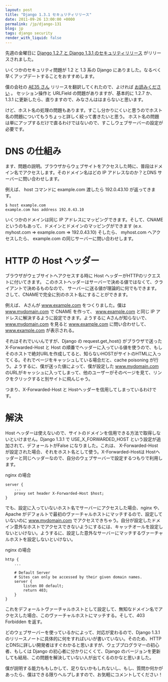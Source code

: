 ```yaml
---
layout: post
title: "Django 1.3.1 セキュリティリリース"
date: 2011-09-26 13:00:00 +0000
permalink: /jp/django-131
blog: jp
tags: django security
render_with_liquid: false
---
```


先週の金曜日に [Django 1.2.7 と Django 1.3.1
のセキュリティリリース](https://www.djangoproject.com/weblog/2011/sep/09/security-releases-issued/)
がリリースされました。

いくつかのセキュリティ問題が 1.2 と 1.3 系の Django にありました。なるべく早くアップデートすることをおすすめします。

僕の会社の [AE35 さん](https://twitter.com/ae35) リリースを翻訳してくれたので、よければ
[お読みください](https://bitbucket.org/ae35/django-1.3.1-security-releases-issued)
。 セッション操作と URLField の問題がありますが、基本的に 1.2.7 か、 1.3.1
に更新したら、直りますので、みなさんははまらないと思います。

けど、ホスト名の処理の問題もあります。すこし分かりにくいと思うのでホスト名の問題についてもうちょっと詳しく絞って書きたいと思う。
ホスト名の問題は単にアップするだけで直るわけではないので、すこしウェブサーバーの設定が必要です。

# DNS の仕組み

ます、問題の説明。ブラウザからウェブサイトをアクセスした時に、普段はドメイン名でアクセスします。そのドメイン名はどの IP
アドレスなのか？とDNS サーバーに問い合わせします。

例えば、 host コマンドに example.com 渡したら 192.0.43.10 が返ってきます。

```text
$ host example.com
example.com has address 192.0.43.10
```

いくつかのドメインは同じ IP アドレスにマッピングできます。そして、CNAME というのもあって、ドメインとドメインのマッピングができます
(e.x. myhost.com =\> example.com =\> 192.0.43.10) そしたら、 myhost.com
へアクセスしたら、 example.com の同じサーバーに問い合わせします。

# HTTP の Host ヘッダー

ブラウザがウェブサイトへアクセスする時に Host ヘッダーがHTTPのリクエストに付いてきます。
このホストヘッダーはサーバーで決める値ではなくて、クライアントで決めるものなので、
サーバーに送る値が理論的に何でもできます。さして、CNAMEで完全に別のホスト名にすることができます。

例えば、 Aさんが www.example.com をつくりました。僕は www.mydomain.com で CNAME を作って、
www.example.com と同じ IP アドレスに解決するように設定できます。ようするに Aさんが知らないで、
www.mydomain.com を見ると www.example.com に問い合わせして、www.example.com が表示される。

それはそれでいいんですが、Django の request.get_host() がブラウザで送った X-Forwarded-Host と
Host
の順番でヘッダーに入っている値を使うので、もしそのホストで絶対URLを作成してると、知らないHOSTがサイトのHTMLに入ってくる。それでページをキャッシュしている場合だと、cache
poisoning が行う。ようするに、僕が送った値によって、僕が設定した www.mydomain.com
のURLがキャッシュに入ってしまって、他のユーザーがそのページを見て、リンクをクリックすると別サイトに飛んじゃう。

つまり、X-Forwarded-Host と Hostヘッダーを信用してしまっているわけです。

# 解決

Host ヘッダーは使えないので、サイトのドメインを信用できる方法で取得しないといけません。Django 1.3.1 で
USE_X_FORWARDED_HOST という設定が追加されて、デフォールトがFalse になりました。これは、
X-Forwarded-Host が設定された場合、それをホスト名として使う。X-Forwarded-Hostは
Hostヘッダーと同じヘッダーなので、自分のウェブサーバーで設定するつもりで利用します。

nginx の場合

```nginx
server {
    ...
    proxy set header X-Forwarded-Host $host;
}
```

でも、設定に入っていないホスト名でサーバーにアクセスした場合、nginx や、Apache
がデフォルトで最初のヴァーチャルホストにマッチするので、設定していないのに
www.mydomain.com
でアクセスできちゃう。自分が設定したドメイン意外なホストでアクセスできないようにするには、キャッチオールを設定しないといけない。ようするに、設定した意外なサーバーにマッチするヴァーチャルホストを設定しないといけない。

nginx の場合

```nginx
http {
    ...

    # Default Server
    # Sites can only be accessed by their given domain names.
    server {
        listen 80 default;
        return 403;
    }
}
```

これをデフォールトヴァーチャルホストとして設定して、無知なドメイン名でアクセスした場合、このヴァーチャルホストにマッチする。そして、403
Forbidden を返す。

どのウェブサーバーを使っているかによって、対応が変わるので、Django 1.3.1
のリリースノートに具体的に何をすればいいが書いていない。そのため、HTTPとDNSに詳しい開発者はすぐわかると思いますが、ウェブプログラマーの初心者、もしくは
Django の初心者に分かりにくくて、Django のバージョンを更新しても結局、この問題を解決していない人が出てくるのかなと思いました。

僕が説明する能力ももしかして、足りないかもしれないし、もし、質問か何かがあったら、僕はできる限りヘルプしますので、お気軽にコメントしてください！

